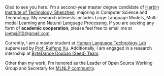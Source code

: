 Glad to see you here. I'm a second-year master degree candidate of [Harbin Institute of Technology, Shenzhen](http://www.hitsz.edu.cn/), majoring in Computer Science and Technology.
My research interests includes Large Language Models, Multi-modal Learning and Natural Language Processing. If you are seeking any form of **academic cooperation**, please feel free to email me at [joehsj310@gmail.com](mailto:joehsj310@gmail.com).

Currently, I am a master student at [Human Language Technology Lab](http://hlt.hitsz.edu.cn/) supervised by [Prof. Ruifeng Xu](https://faculty.hitsz.edu.cn/xuruifeng).
Additionally, I am engaged in a research internship at [ByteDance Doubao (Seed) Team](https://team.doubao.com).

Other than my work, I'm honored as the Leader of Open Source Working Group and Secretary for [MLNLP community](https://space.bilibili.com/168887299).